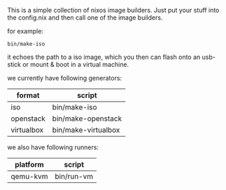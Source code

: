 This is a simple collection of nixos image builders.
Just put your stuff into the config.nix and then call one of the image builders.

for example:
```
bin/make-iso
```

it echoes the path to a iso image, which you then can flash onto an usb-stick or mount & boot in a virtual machine.

we currently have following generators:

format | script
--- | ---
iso | bin/make-iso
openstack | bin/make-openstack
virtualbox | bin/make-virtualbox

we also have following runners:

platform | script
--- | ---
qemu-kvm | bin/run-vm
